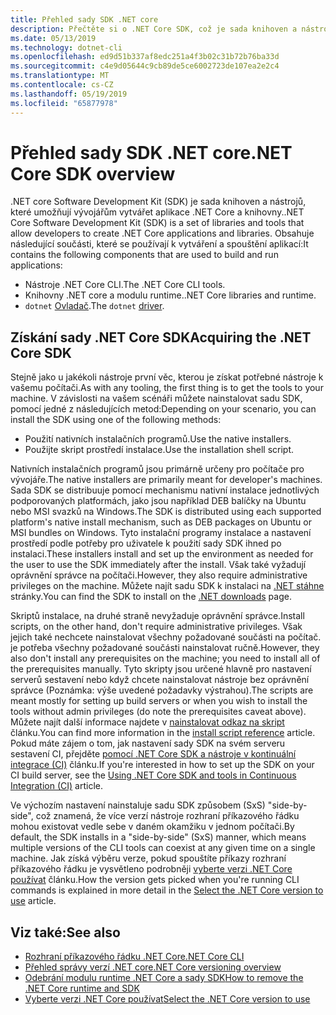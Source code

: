 ```yaml
---
title: Přehled sady SDK .NET core
description: Přečtěte si o .NET Core SDK, což je sada knihoven a nástrojů pro vytváření projektů .NET Core.
ms.date: 05/13/2019
ms.technology: dotnet-cli
ms.openlocfilehash: ed9d51b337af8edc251a4f3b02c31b72b76ba33d
ms.sourcegitcommit: c4e9d05644c9cb89de5ce6002723de107ea2e2c4
ms.translationtype: MT
ms.contentlocale: cs-CZ
ms.lasthandoff: 05/19/2019
ms.locfileid: "65877978"
---
```

# <a name="net-core-sdk-overview"></a><span data-ttu-id="c781a-103">Přehled sady SDK .NET core</span><span class="sxs-lookup"><span data-stu-id="c781a-103">.NET Core SDK overview</span></span>

<span data-ttu-id="c781a-104">.NET core Software Development Kit (SDK) je sada knihoven a nástrojů, které umožňují vývojářům vytvářet aplikace .NET Core a knihovny.</span><span class="sxs-lookup"><span data-stu-id="c781a-104">.NET Core Software Development Kit (SDK) is a set of libraries and tools that allow developers to create .NET Core applications and libraries.</span></span> <span data-ttu-id="c781a-105">Obsahuje následující součásti, které se používají k vytváření a spouštění aplikací:</span><span class="sxs-lookup"><span data-stu-id="c781a-105">It contains the following components that are used to build and run applications:</span></span>

- <span data-ttu-id="c781a-106">Nástroje .NET Core CLI.</span><span class="sxs-lookup"><span data-stu-id="c781a-106">The .NET Core CLI tools.</span></span>
- <span data-ttu-id="c781a-107">Knihovny .NET core a modulu runtime.</span><span class="sxs-lookup"><span data-stu-id="c781a-107">.NET Core libraries and runtime.</span></span>
- <span data-ttu-id="c781a-108">`dotnet` [Ovladač](/tools/index.md#driver).</span><span class="sxs-lookup"><span data-stu-id="c781a-108">The `dotnet` [driver](/tools/index.md#driver).</span></span>

## <a name="acquiring-the-net-core-sdk"></a><span data-ttu-id="c781a-109">Získání sady .NET Core SDK</span><span class="sxs-lookup"><span data-stu-id="c781a-109">Acquiring the .NET Core SDK</span></span>

<span data-ttu-id="c781a-110">Stejně jako u jakékoli nástroje první věc, kterou je získat potřebné nástroje k vašemu počítači.</span><span class="sxs-lookup"><span data-stu-id="c781a-110">As with any tooling, the first thing is to get the tools to your machine.</span></span> <span data-ttu-id="c781a-111">V závislosti na vašem scénáři můžete nainstalovat sadu SDK, pomocí jedné z následujících metod:</span><span class="sxs-lookup"><span data-stu-id="c781a-111">Depending on your scenario, you can install the SDK using one of the following methods:</span></span>

- <span data-ttu-id="c781a-112">Použití nativních instalačních programů.</span><span class="sxs-lookup"><span data-stu-id="c781a-112">Use the native installers.</span></span>
- <span data-ttu-id="c781a-113">Použijte skript prostředí instalace.</span><span class="sxs-lookup"><span data-stu-id="c781a-113">Use the installation shell script.</span></span>

<span data-ttu-id="c781a-114">Nativních instalačních programů jsou primárně určeny pro počítače pro vývojáře.</span><span class="sxs-lookup"><span data-stu-id="c781a-114">The native installers are primarily meant for developer's machines.</span></span> <span data-ttu-id="c781a-115">Sada SDK se distribuuje pomocí mechanismu nativní instalace jednotlivých podporovaných platformách, jako jsou například DEB balíčky na Ubuntu nebo MSI svazků na Windows.</span><span class="sxs-lookup"><span data-stu-id="c781a-115">The SDK is distributed using each supported platform's native install mechanism, such as DEB packages on Ubuntu or MSI bundles on Windows.</span></span> <span data-ttu-id="c781a-116">Tyto instalační programy instalace a nastavení prostředí podle potřeby pro uživatele k použití sady SDK ihned po instalaci.</span><span class="sxs-lookup"><span data-stu-id="c781a-116">These installers install and set up the environment as needed for the user to use the SDK immediately after the install.</span></span> <span data-ttu-id="c781a-117">Však také vyžadují oprávnění správce na počítači.</span><span class="sxs-lookup"><span data-stu-id="c781a-117">However, they also require administrative privileges on the machine.</span></span> <span data-ttu-id="c781a-118">Můžete najít sadu SDK k instalaci na [.NET stáhne](https://dotnet.microsoft.com/download) stránky.</span><span class="sxs-lookup"><span data-stu-id="c781a-118">You can find the SDK to install on the [.NET downloads](https://dotnet.microsoft.com/download) page.</span></span>

<span data-ttu-id="c781a-119">Skriptů instalace, na druhé straně nevyžaduje oprávnění správce.</span><span class="sxs-lookup"><span data-stu-id="c781a-119">Install scripts, on the other hand, don't require administrative privileges.</span></span> <span data-ttu-id="c781a-120">Však jejich také nechcete nainstalovat všechny požadované součásti na počítač. je potřeba všechny požadované součásti nainstalovat ručně.</span><span class="sxs-lookup"><span data-stu-id="c781a-120">However, they also don't install any prerequisites on the machine; you need to install all of the prerequisites manually.</span></span> <span data-ttu-id="c781a-121">Tyto skripty jsou určené hlavně pro nastavení serverů sestavení nebo když chcete nainstalovat nástroje bez oprávnění správce (Poznámka: výše uvedené požadavky výstrahou).</span><span class="sxs-lookup"><span data-stu-id="c781a-121">The scripts are meant mostly for setting up build servers or when you wish to install the tools without admin privileges (do note the prerequisites caveat above).</span></span> <span data-ttu-id="c781a-122">Můžete najít další informace najdete v [nainstalovat odkaz na skript](tools/dotnet-install-script.md) článku.</span><span class="sxs-lookup"><span data-stu-id="c781a-122">You can find more information in the [install script reference](tools/dotnet-install-script.md) article.</span></span> <span data-ttu-id="c781a-123">Pokud máte zájem o tom, jak nastavení sady SDK na svém serveru sestavení CI, přejděte [pomocí .NET Core SDK a nástroje v kontinuální integrace (CI)](tools/using-ci-with-cli.md) článku.</span><span class="sxs-lookup"><span data-stu-id="c781a-123">If you're interested in how to set up the SDK on your CI build server, see the [Using .NET Core SDK and tools in Continuous Integration (CI)](tools/using-ci-with-cli.md) article.</span></span>

<span data-ttu-id="c781a-124">Ve výchozím nastavení nainstaluje sadu SDK způsobem (SxS) "side-by-side", což znamená, že více verzí nástroje rozhraní příkazového řádku mohou existovat vedle sebe v daném okamžiku v jednom počítači.</span><span class="sxs-lookup"><span data-stu-id="c781a-124">By default, the SDK installs in a "side-by-side" (SxS) manner, which means multiple versions of the CLI tools can coexist at any given time on a single machine.</span></span> <span data-ttu-id="c781a-125">Jak získá výběru verze, pokud spouštíte příkazy rozhraní příkazového řádku je vysvětleno podrobněji [vyberte verzi .NET Core používat](/versions/selection.md) článku.</span><span class="sxs-lookup"><span data-stu-id="c781a-125">How the version gets picked when you're running CLI commands is explained in more detail in the [Select the .NET Core version to use](/versions/selection.md) article.</span></span>

## <a name="see-also"></a><span data-ttu-id="c781a-126">Viz také:</span><span class="sxs-lookup"><span data-stu-id="c781a-126">See also</span></span>

- [<span data-ttu-id="c781a-127">Rozhraní příkazového řádku .NET Core</span><span class="sxs-lookup"><span data-stu-id="c781a-127">.NET Core CLI</span></span>](tools/index.md)
- [<span data-ttu-id="c781a-128">Přehled správy verzí .NET core</span><span class="sxs-lookup"><span data-stu-id="c781a-128">.NET Core versioning overview</span></span>](/versions/index.md)
- [<span data-ttu-id="c781a-129">Odebrání modulu runtime .NET Core a sady SDK</span><span class="sxs-lookup"><span data-stu-id="c781a-129">How to remove the .NET Core runtime and SDK</span></span>](versions/remove-runtime-sdk-versions.md)
- [<span data-ttu-id="c781a-130">Vyberte verzi .NET Core používat</span><span class="sxs-lookup"><span data-stu-id="c781a-130">Select the .NET Core version to use</span></span>](/versions/selection.md)